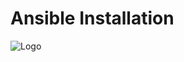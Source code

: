 # Ansible Installation
![Logo](https://upload.wikimedia.org/wikipedia/commons/thumb/2/24/Ansible_logo.svg/256px-Ansible_logo.svg.png)
